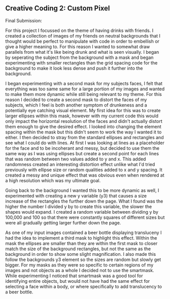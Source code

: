 ## Creative Coding 2: Custom Pixel

Final Submission:

For this project I focussed on the theme of having drinks with friends. I created a collection of images of my friends on neutral backgrounds that I thought would be perfect to manipulate with code in order to embellish or give a higher meaning to. For this reason I wanted to somewhat draw parallels from what it's like being drunk and what is seen visually. I began by seperating the subject from the background with a mask and began experimenting with smaller rectangles than the grid spacing code for the background to make it look less dense and push it further into the background. 

I began experimenting with a second mask for my subjects faces, I felt that everything was too same same for a large portion of my images and wanted to make them more dynamic while still being relevant to my theme. For this reason I decided to create a second mask to distort the faces of my subjects, which I feel is both another symptom of drunkeness and a potentially eye catching visual element. My first idea for this was to create larger ellipses within this mask, however with my current code this would only impact the horizontal resolution of the faces and didn't actually distort them enough to give the desired effect. I looked into changing the element spacing within the mask but this didn't seem to work the way I wanted it to either. I then decided to stray from the standard ellipses and rectangles and see what I could do with lines. At first I was looking at lines as a placeholder for the face and to be incoherant and messy, but decided to use them the same way as I was using ellipses but create a second point for each lines that was random between two values added to y and x. This added randomness created an interesting distortion effect unlike what I'd tried previously with ellipse size or random qualities added to x and y spacing. It created a messy and unique effect that was obvious even when rendered at a high resolution which was my ultimate goal.

Going back to the background I wanted this to be more dynamic as well, I experimented with creating a new y variable (y3) that causes a size increase of the rectangles the further down the page. What I found was the higher the number I divided y by to create this variable, the slower the shapes would expand. I created a random variable between dividing y by 100,000 and 100 so that there were constantly squares of different sizes but were all gradually getting larger further down the page.

As one of my input images contained a beer bottle displaying transluceny I had the idea to implement a third mask to highlight this effect. Within the mask the ellipses are smaller than they are within the first mask to closer match the size of the background rectangles, but not the same as the background in order to show some slight magnification. I also made this follow the backgrounds y3 element so the sizes are random but slowly get bigger. For my masks as they were so specific to certain regions of my images and not objects as a whole I decided not to use the smartmask. While experimenting I noticed that smartmask was a good tool for identifying entire objects, but would not have had the same effect for selecting a face within a body, or where specifically to add translucency to a beer bottle.

